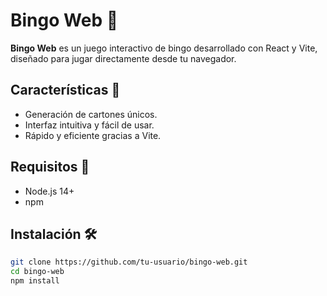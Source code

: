 # Bingo Web 🎉  

**Bingo Web** es un juego interactivo de bingo desarrollado con React y Vite, diseñado para jugar directamente desde tu navegador.

## Características 🌟
- Generación de cartones únicos.
- Interfaz intuitiva y fácil de usar.
- Rápido y eficiente gracias a Vite.

## Requisitos 🚀
- Node.js 14+
- npm

## Instalación 🛠️
```bash
git clone https://github.com/tu-usuario/bingo-web.git
cd bingo-web
npm install